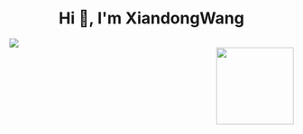<h1 align="center">Hi 👋, I'm XiandongWang</h1>
<p align="left">
</p>

<div align="left"><img src="https://metrics.lecoq.io/XiandongWang?template=classic&base=header%2C%20activity%2C%20community%2C%20repositories%2C%20metadata&base.indepth=false&base.hireable=false&base.skip=false&config.timezone=Asia%2FShanghai"></div>
<div align="right"> <img height="137px" src="https://github-readme-stats.vercel.app/api?username=XiandongWang&hide_title=true&hide_border=true&show_icons=trueline_height=21&text_color=000&icon_color=000&bg_color=0,ea6161,ffc64d,fffc4d,52fa5a&theme=graywhite" /> </div>



